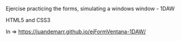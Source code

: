 Ejercise practicing the forms, simulating a windows window - 1DAW

HTML5 and CSS3

In => https://juandemarr.github.io/ejFormVentana-1DAW/